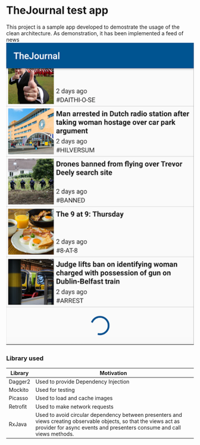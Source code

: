 TheJournal test app
==============

This project is a sample app developed to demostrate the usage of the clean architecture.
As demonstration, it has been implemented a feed of news
![](home.png)

### Library used

| Library | Motivation |
| ------ | ------ |
| Dagger2 | Used to provide Dependency Injection |
| Mockito | Used for testing |
| Picasso | Used to load and cache images |
| Retrofit | Used to make network requests |
| RxJava | Used to avoid circular dependency between presenters and views creating observable objects, so that the views act as provider for async events and presenters consume and call views methods.  |